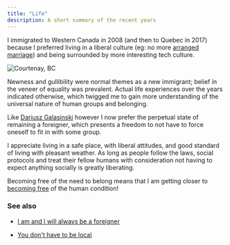 ```yaml
---
title: "Life"
description: A short summary of the recent years
---
```


I immigrated to Western Canada in 2008 (and then to Quebec in 2017) because I
preferred living in a liberal culture (eg: no more [arranged
marriage](https://en.wikipedia.org/wiki/Arranged_marriage_in_the_Indian_subcontinent))
and being surrounded by more interesting tech culture.

![Courtenay, BC](./images/courtenay.jpg)

Newness and gullibility were normal themes as a new immigrant; belief in the
veneer of equality was prevalent. Actual life experiences over the years
indicated otherwise, which twigged me to gain more understanding of the
universal nature of human groups and belonging.

Like [Dariusz
Galasinski](http://dariuszgalasinski.com/2016/10/06/i-am-and-i-will-always-be-a-foreigner/)
however I now prefer the perpetual state of remaining a foreigner, which
presents a freedom to not have to force oneself to fit in with some group.

I appreciate living in a safe place, with liberal attitudes, and good standard of
living with pleasant weather. As long as people follow the laws, social
protocols and treat their fellow humans with consideration not having to expect
anything socially is greatly liberating.

Becoming free of the need to belong means that I am getting closer to [becoming
free](http://actualfreedom.com.au/) of the human condition!

### See also

* [I am and I will always be a
  foreigner](http://dariuszgalasinski.com/2016/10/06/i-am-and-i-will-always-be-a-foreigner/)

* [You don't have to be local](https://sivers.org/local)


